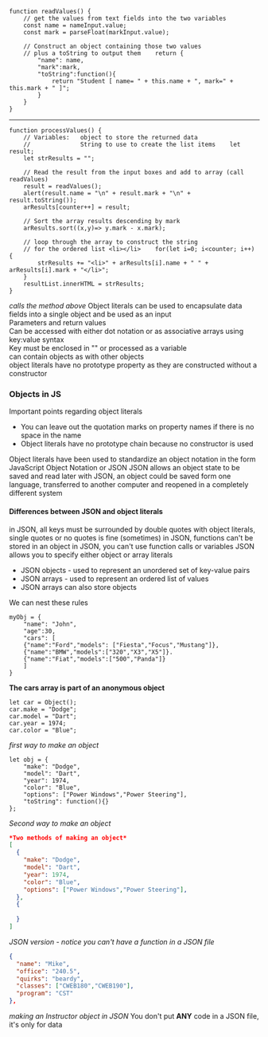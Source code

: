 ```JS
function readValues() {  
    // get the values from text fields into the two variables  
    const name = nameInput.value;  
    const mark = parseFloat(markInput.value);  
  
    // Construct an object containing those two values  
    // plus a toString to output them    return {  
        "name": name,  
        "mark":mark,  
        "toString":function(){  
            return "Student [ name= " + this.name + ", mark=" + this.mark + " ]";  
        }  
    }  
}
```
---
```JS
function processValues() {  
    // Variables:   object to store the returned data  
    //              String to use to create the list items    let result;  
    let strResults = "";  
  
    // Read the result from the input boxes and add to array (call readValues)  
    result = readValues();  
    alert(result.name = "\n" + result.mark + "\n" + result.toString());  
    arResults[counter++] = result;  
  
    // Sort the array results descending by mark  
    arResults.sort((x,y)=> y.mark - x.mark);  
  
    // loop through the array to construct the string  
    // for the ordered list <li></li>    for(let i=0; i<counter; i++) {  
        strResults += "<li>" + arResults[i].name + " " + arResults[i].mark + "</li>";  
    }  
    resultList.innerHTML = strResults; 
}
```
*calls the method above*
Object literals can be used to encapsulate data  
fields into a single object and be used as an input  
Parameters and return values  
Can be accessed with either dot notation or as associative arrays using key:value syntax  
Key must be enclosed in "" or processed as a variable  
can contain objects as with other objects  
object literals have no prototype property as they are constructed without a constructor
### Objects in JS
Important points regarding object literals
- You can leave out the quotation marks on property names if there is no space in the name
- Object literals have no prototype chain because no constructor is used

Object literals have been used to standardize an object notation in the form JavaScript Object Notation or JSON
JSON allows an object state to be saved and read later
with JSON, an object could be saved form one language, transferred to another computer and reopened in a completely different system
#### Differences between JSON and object literals
in JSON, all keys must be surrounded by double quotes
with object literals, single quotes or no quotes is fine (sometimes)
in JSON, functions can't be stored in an object
in JSON, you can't use function calls or variables
JSON allows you to specify either object or array literals
- JSON objects - used to represent an unordered set of key-value pairs
- JSON arrays - used to represent an ordered list of values
- JSON arrays can also store objects

We can nest these rules
```JS
myObj = {
	"name": "John",
	"age":30,
	"cars": [
	{"name":"Ford","models": ["Fiesta","Focus","Mustang"]},
	{"name":"BMW","models":["320","X3","X5"]}.
	{"name":"Fiat","models":["500","Panda"]}
	]
}
```
**The cars array is part of an anonymous object**
```JS
let car = Object();  
car.make = "Dodge";  
car.model = "Dart";  
car.year = 1974;  
car.color = "Blue";  
```
*first way to make an object*
```JS
let obj = {  
    "make": "Dodge",  
    "model": "Dart",  
    "year": 1974,  
    "color": "Blue",  
    "options": ["Power Windows","Power Steering"],  
    "toString": function(){}  
};
```
*Second way to make an object*
```JSON
*Two methods of making an object*
[  
  {  
    "make": "Dodge",  
    "model": "Dart",  
    "year": 1974,  
    "color": "Blue",  
    "options": ["Power Windows","Power Steering"],  
  },  
  {  
      
  }  
]
```
*JSON version - notice you can't have a function in a JSON file*
```JSON
{  
  "name": "Mike",  
  "office": "240.5",  
  "quirks": "beardy",  
  "classes": ["CWEB180","CWEB190"],  
  "program": "CST"  
},
```
*making an Instructor object in JSON*
You don't put **ANY** code in a JSON file, it's only for data